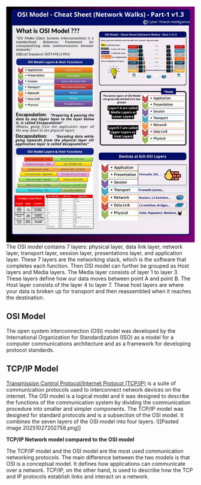 ![Anteprima immagine](Exported%20image%2020250315115723-0.jpeg)
The OSI model contains 7 layers: physical layer, data link layer, network layer, transport layer, session layer, presentations layer, and application layer. These 7 layers are the networking stack, which is the software that completes each function.
Then OSI model can further be grouped as Host layers and Media layers. The Media layer consists of layer 1 to layer 3. These layers define how our data moves between point A and point B.
The Host layer consists of the layer 4 to layer 7. These host layers are where your data is broken up for transport and then reassembled when it reaches the destination.

## OSI Model
The open system interconnection (OSI) model was developed by the International Organization for Standardization (ISO) as a model for a computer communications architecture and as a framework for developing protocol standards.
## TCP/IP Model
[Transmission Control Protocol/Internet Protocol (TCP/IP)](https://en.wikipedia.org/wiki/Internet_protocol_suite) is a suite of communication protocols used to interconnect network devices on the internet. The OSI model is a logical model and it was designed to describe the functions of the communication system by dividing the communication procedure into smaller and simpler components. The TCP/IP model was designed for standard protocols and is a subsection of the OSI model. It combines the seven layers of the OSI model into four layers.
![[Pasted image 20251027202758.png]]



**TCP/IP Network model compared to the OSI model**
 

The TCP/IP model and the OSI model are the most used communication networking protocols. The main difference between the two models is that OSI is a conceptual model. It defines how applications can communicate over a network. TCP/IP, on the other hand, is used to describe how the TCP and IP protocols establish links and interact on a network.